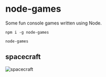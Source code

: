 node-games
==========

Some fun console games written using Node.

```
npm i -g node-games

node-games
```

spacecraft
----------
![spacecraft](https://raw.githubusercontent.com/mdibaiee/node-games/master/spacecraft.png)
